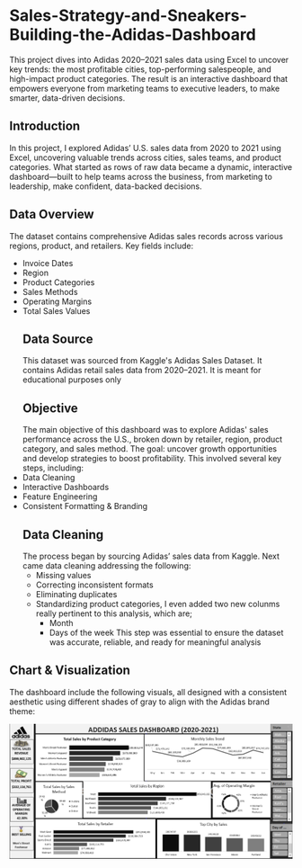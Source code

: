 # Sales-Strategy-and-Sneakers-Building-the-Adidas-Dashboard
This project dives into Adidas 2020–2021 sales data using Excel to uncover key trends: the most profitable cities, top-performing salespeople, and high-impact product categories. The result is an interactive dashboard that empowers everyone from marketing teams to executive leaders, to make smarter, data-driven decisions.
## Introduction
In this project, I explored Adidas’ U.S. sales data from 2020 to 2021 using Excel, uncovering valuable trends across cities, sales teams, and product categories.
What started as rows of raw data became a dynamic, interactive dashboard—built to help teams across the business, from marketing to leadership, make confident, data-backed decisions.
## Data Overview
The dataset contains comprehensive Adidas sales records across various regions, product, and retailers. Key fields include:
- Invoice Dates
- Region
- Product Categories
- Sales Methods
- Operating Margins
- Total Sales Values
  ## Data Source
  This dataset was sourced from Kaggle's Adidas Sales Dataset. It contains Adidas retail sales data from 2020–2021. It is meant for educational purposes only
  ## Objective
  The main objective of this dashboard was to explore Adidas' sales performance across the U.S., broken down by retailer, region, product category, and sales method. The goal: uncover growth opportunities and develop strategies to boost profitability. This involved several key steps, including:
- Data Cleaning
- Interactive Dashboards
- Feature Engineering
- Consistent Formatting & Branding
  ## Data Cleaning
  The process began by sourcing Adidas’ sales data from Kaggle. Next came data cleaning addressing the following:
  - Missing values
  - Correcting inconsistent formats
  - Eliminating duplicates
  - Standardizing product categories, I even added two new colunms really pertinent to this analysis, which are;
    - Month
    - Days of the week
  This step was essential to ensure the dataset was accurate, reliable, and ready for meaningful analysis
## Chart & Visualization
The dashboard include the following visuals, all designed with a consistent aesthetic using different shades of gray to align with the Adidas brand theme:

![Dashbboard](https://github.com/uplahjoseph/Sales-Strategy-and-Sneakers-Building-the-Adidas-Dashboard/blob/main/Screenshot%20(3).png)
